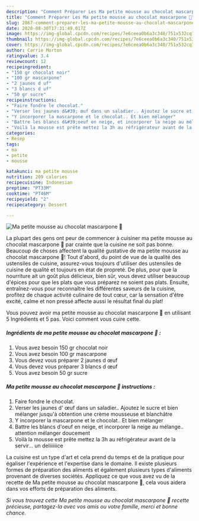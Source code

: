 ```yaml
---
description: "Comment Préparer Les Ma petite mousse au chocolat mascarpone 🧀"
title: "Comment Préparer Les Ma petite mousse au chocolat mascarpone 🧀"
slug: 2867-comment-preparer-les-ma-petite-mousse-au-chocolat-mascarpone
date: 2020-08-30T17:31:49.017Z
image: https://img-global.cpcdn.com/recipes/7e6ceea0b6a3c340/751x532cq70/ma-petite-mousse-au-chocolat-mascarpone-🧀-photo-principale-de-la-recette.jpg
thumbnail: https://img-global.cpcdn.com/recipes/7e6ceea0b6a3c340/751x532cq70/ma-petite-mousse-au-chocolat-mascarpone-🧀-photo-principale-de-la-recette.jpg
cover: https://img-global.cpcdn.com/recipes/7e6ceea0b6a3c340/751x532cq70/ma-petite-mousse-au-chocolat-mascarpone-🧀-photo-principale-de-la-recette.jpg
author: Carrie Morton
ratingvalue: 3.4
reviewcount: 12
recipeingredient:
- "150 gr chocolat noir"
- "100 gr mascarpone"
- "2 jaunes d uf"
- "3 blancs d uf"
- "50 gr sucre"
recipeinstructions:
- "Faire fondre le chocolat."
- "Verser les jaunes d&#39; œuf dans un saladier.. Ajoutez le sucre et bien mélanger jusqu&#39;à obtention une crème mousseuse et blanchâtre"
- "Y incorporer la mascarpone et le chocolat.. Et bien mélanger"
- "Battre les blancs d&#39;oeuf en neige, et incorporer la neige au mélange.. attention mélanger doucement"
- "Voilà la mousse est prête mettez la 3h au réfrigérateur avant de la servir... un deliiiiiice"
categories:
- Resep
tags:
- ma
- petite
- mousse

katakunci: ma petite mousse 
nutrition: 209 calories
recipecuisine: Indonesian
preptime: "PT33M"
cooktime: "PT46M"
recipeyield: "2"
recipecategory: Dessert

---
```



![Ma petite mousse au chocolat mascarpone 🧀](https://img-global.cpcdn.com/recipes/7e6ceea0b6a3c340/751x532cq70/ma-petite-mousse-au-chocolat-mascarpone-🧀-photo-principale-de-la-recette.jpg)

La plupart des gens ont peur de commencer à cuisiner ma petite mousse au chocolat mascarpone 🧀 par crainte que la cuisine ne soit pas bonne. Beaucoup de choses affectent la qualité gustative de ma petite mousse au chocolat mascarpone 🧀! Tout d'abord, du point de vue de la qualité des ustensiles de cuisine, assurez-vous toujours d'utiliser des ustensiles de cuisine de qualité et toujours en état de propreté. De plus, pour que la nourriture ait un goût plus délicieux, bien sûr, vous devez utiliser beaucoup d'épices pour que les plats que vous préparez ne soient pas plats. Ensuite, entraînez-vous pour reconnaître les différentes saveurs de la cuisine, profitez de chaque activité culinaire de tout cœur, car la sensation d'être excité, calme et non pressé affecte aussi le résultat final du plat!

<!--inarticleads1-->

Vous pouvez avoir ma petite mousse au chocolat mascarpone 🧀 en utilisant 5 Ingrédients et 5 pas. Voici comment vous cuire cette.

##### Ingrédients de ma petite mousse au chocolat mascarpone 🧀 :

1. Vous avez besoin 150 gr chocolat noir
1. Vous avez besoin 100 gr mascarpone
1. Vous devez vous préparer 2 jaunes d œuf
1. Vous devez vous préparer 3 blancs d œuf
1. Vous avez besoin 50 gr sucre




<!--inarticleads2-->

##### Ma petite mousse au chocolat mascarpone 🧀 instructions :

1. Faire fondre le chocolat.
1. Verser les jaunes d&#39; œuf dans un saladier.. Ajoutez le sucre et bien mélanger jusqu&#39;à obtention une crème mousseuse et blanchâtre
1. Y incorporer la mascarpone et le chocolat.. Et bien mélanger
1. Battre les blancs d&#39;oeuf en neige, et incorporer la neige au mélange.. attention mélanger doucement
1. Voilà la mousse est prête mettez la 3h au réfrigérateur avant de la servir... un deliiiiiice




<!--inarticleads1-->

<p>
La cuisine est un type d'art et cela prend du temps et de la pratique pour égaliser l'expérience et l'expertise dans le domaine. Il existe plusieurs formes de préparation des aliments et également plusieurs types d'aliments provenant de diverses sociétés. Appliquez ce que vous avez vu de la recette de Ma petite mousse au chocolat mascarpone 🧀, cela vous aidera dans vos efforts de préparation des aliments.
</p>

<p>
<i>Si vous trouvez cette Ma petite mousse au chocolat mascarpone 🧀 recette précieuse, partagez-la avec vos amis ou votre famille, merci et bonne chance.</i>
</p>
